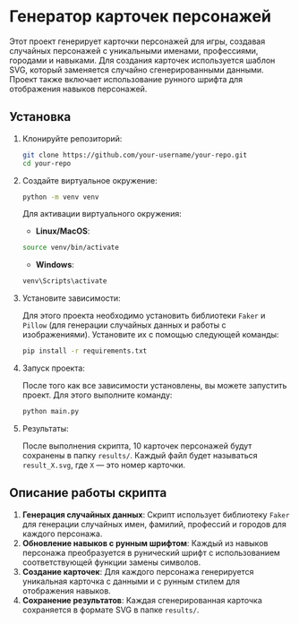 # Генератор карточек персонажей

Этот проект генерирует карточки персонажей для игры, создавая случайных персонажей с уникальными именами, профессиями, городами и навыками. Для создания карточек используется шаблон SVG, который заменяется случайно сгенерированными данными. Проект также включает использование рунного шрифта для отображения навыков персонажей.

## Установка

1. Клонируйте репозиторий:

    ```bash
    git clone https://github.com/your-username/your-repo.git
    cd your-repo
    ```

2. Создайте виртуальное окружение:

    ```bash
    python -m venv venv
    ```

    Для активации виртуального окружения:
    
    - **Linux/MacOS**:
    
    ```bash
    source venv/bin/activate
    ```
    
    - **Windows**:
    
    ```bash
    venv\Scripts\activate
    ```

3. Установите зависимости:

    Для этого проекта необходимо установить библиотеки `Faker` и `Pillow` (для генерации случайных данных и работы с изображениями). Установите их с помощью следующей команды:

    ```bash
    pip install -r requirements.txt
    ```

4. Запуск проекта:

    После того как все зависимости установлены, вы можете запустить проект. Для этого выполните команду:

    ```bash
    python main.py
    ```

5. Результаты:

    После выполнения скрипта, 10 карточек персонажей будут сохранены в папку `results/`. Каждый файл будет называться `result_X.svg`, где `X` — это номер карточки.

## Описание работы скрипта

1. **Генерация случайных данных**: Скрипт использует библиотеку `Faker` для генерации случайных имен, фамилий, профессий и городов для каждого персонажа.
2. **Обновление навыков с рунным шрифтом**: Каждый из навыков персонажа преобразуется в рунический шрифт с использованием соответствующей функции замены символов.
3. **Создание карточек**: Для каждого персонажа генерируется уникальная карточка с данными и с рунным стилем для отображения навыков.
4. **Сохранение результатов**: Каждая сгенерированная карточка сохраняется в формате SVG в папке `results/`.


